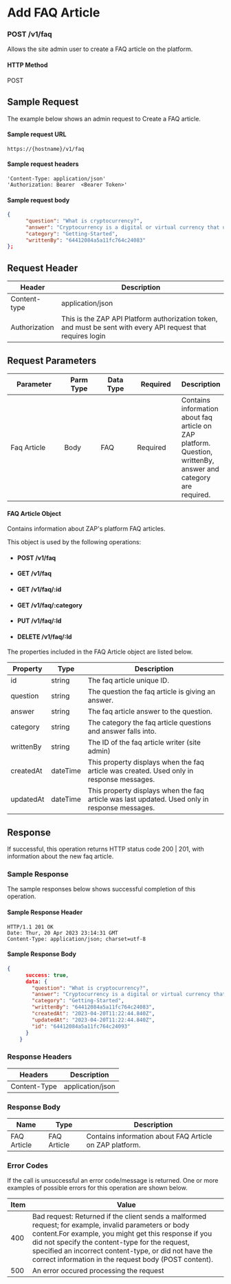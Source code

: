 # Add FAQ Article

### POST /v1/faq <a href="#top" id="top"></a>

Allows the site admin user to create a FAQ article on the platform.

#### HTTP Method <a href="#top" id="top"></a>

POST

## Sample Request <a href="#samplerequest" id="samplerequest"></a>

The example below shows an admin request to Create a FAQ article.

#### **Sample request** URL <a href="#top" id="top"></a>

```
https://{hostname}/v1/faq
```

#### &#x20;**Sample request headers** <a href="#top" id="top"></a>

```
'Content-Type: application/json'
'Authorization: Bearer  <Bearer Token>'
```

#### &#x20;**Sample request body** <a href="#top" id="top"></a>

```json
{
      "question": "What is cryptocurrency?",
      "answer": "Cryptocurrency is a digital or virtual currency that uses cryptography for security and operates independently of a central bank.",
      "category": "Getting-Started",
      "writtenBy": "64412084a5a11fc764c24083"
};
```

## Request Header <a href="#samplerequest" id="samplerequest"></a>

| Header        | Description                                                                                                   |
| ------------- | ------------------------------------------------------------------------------------------------------------- |
| Content-type  | application/json                                                                                              |
| Authorization | This is the ZAP API Platform authorization token, and must be sent with every API request that requires login |

## Request Parameters <a href="#samplerequest" id="samplerequest"></a>

<table><thead><tr><th width="131">Parameter</th><th width="91">Parm Type</th><th width="92">Data Type</th><th width="101">Required</th><th>Description</th></tr></thead><tbody><tr><td>Faq Article</td><td>Body</td><td>FAQ</td><td>Required</td><td>Contains information about  faq article on ZAP platform. Question, writtenBy, answer and category are required.</td></tr></tbody></table>

#### FAQ Article Object

Contains information about ZAP's platform FAQ articles.

This object is used by the following operations:

* #### POST /v1/faq
* #### GET /v1/faq
* #### GET /v1/faq/:id
* #### GET /v1/faq/:category
* #### PUT /v1/faq/:Id
* #### DELETE /v1/faq/:Id

The properties included in the FAQ Article object are listed below.&#x20;

| Property  | Type     | Description                                                                                   |
| --------- | -------- | --------------------------------------------------------------------------------------------- |
| id        | string   | The faq article unique ID.                                                                    |
| question  | string   | The question the faq article is giving an  answer.                                            |
| answer    | string   | The faq article answer to the question.                                                       |
| category  | string   | The category the faq article questions and answer falls into.                                 |
| writtenBy | string   | The ID of the faq article writer (site admin)                                                 |
| createdAt | dateTime | This property displays when the faq article was created. Used only in response messages.      |
| updatedAt | dateTime | This property displays when the faq article was last updated. Used only in response messages. |

## Response <a href="#samplerequest" id="samplerequest"></a>

If successful, this operation returns HTTP status code 200 | 201, with information about the new faq article.

### Sample Response <a href="#samplerequest" id="samplerequest"></a>

The sample responses below shows successful completion of this operation.

#### **Sample** Response Header <a href="#top" id="top"></a>

```
HTTP/1.1 201 OK
Date: Thur, 20 Apr 2023 23:14:31 GMT
Content-Type: application/json; charset=utf-8
```

#### **Sample** Response Body <a href="#top" id="top"></a>

```json
{
      success: true,
      data: {
        "question": "What is cryptocurrency?",
        "answer": "Cryptocurrency is a digital or virtual currency that uses cryptography for security and operates independently of a central bank.",
        "category": "Getting-Started",
        "writtenBy": "64412084a5a11fc764c24083",
        "createdAt": "2023-04-20T11:22:44.840Z",
        "updatedAt": "2023-04-20T11:22:44.840Z",
        "id": "64412084a5a11fc764c24093"
      }
    }
```

### Response Headers <a href="#samplerequest" id="samplerequest"></a>

| Headers      | Description      |
| ------------ | ---------------- |
| Content-Type | application/json |

### Response Body <a href="#samplerequest" id="samplerequest"></a>

| Name        | Type        | Description                                               |
| ----------- | ----------- | --------------------------------------------------------- |
| FAQ Article | FAQ Article | Contains information about  FAQ Article on ZAP  platform. |

### Error Codes <a href="#samplerequest" id="samplerequest"></a>

If the call is unsuccessful an error code/message is returned. One or more examples of possible errors for this operation are shown below.

| Item | Value                                                                                                                                                                                                                                                                                                                             |
| ---- | --------------------------------------------------------------------------------------------------------------------------------------------------------------------------------------------------------------------------------------------------------------------------------------------------------------------------------- |
| 400  | Bad request: Returned if the client sends a malformed request; for example, invalid parameters or body content.For example, you might get this response if you did not specify the content-type for the request, specified an incorrect content-type, or did not have the correct information in the request body (POST content). |
| 500  | An error occured processing the request                                                                                                                                                                                                                                                                                           |

